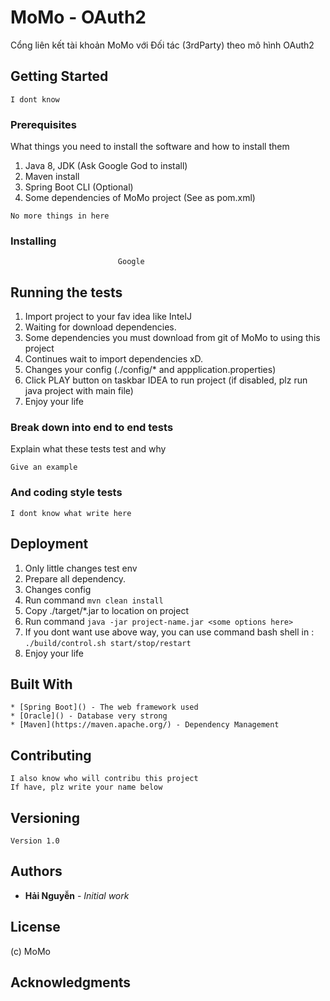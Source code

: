 # MoMo - OAuth2

Cổng liên kết tài khoản MoMo với Đối tác (3rdParty) theo mô hình OAuth2

## Getting Started

`I dont know`

### Prerequisites

What things you need to install the software and how to install them
1. Java 8, JDK (Ask Google God to install)
2. Maven install
3. Spring Boot CLI (Optional)
4. Some dependencies of MoMo project (See as pom.xml)


```
No more things in here
```
### Installing

```
                        Google

```

## Running the tests

1. Import project to your fav idea like IntelJ
2. Waiting for download dependencies.
3. Some dependencies you must download from git of MoMo to using this project
4. Continues wait to import dependencies xD.
5. Changes your config (./config/* and appplication.properties)
5. Click PLAY button on taskbar IDEA to run project (if disabled, plz run java project with  main file)
6. Enjoy your life

### Break down into end to end tests

Explain what these tests test and why

```
Give an example
```

### And coding style tests


```
I dont know what write here
```

## Deployment

1. Only little changes test env
2. Prepare all dependency.
3. Changes config
4. Run command `mvn clean install`
5. Copy ./target/*.jar to location on project
6. Run command `java -jar project-name.jar <some options here>`
7. If you dont want use above way, you can use command bash shell in : `./build/control.sh start/stop/restart`
8. Enjoy your life


## Built With
```
* [Spring Boot]() - The web framework used
* [Oracle]() - Database very strong
* [Maven](https://maven.apache.org/) - Dependency Management
```
## Contributing

```
I also know who will contribu this project
If have, plz write your name below
```

## Versioning

```
Version 1.0
``` 

## Authors

* **Hải Nguyễn** - *Initial work*


## License
(c) MoMo 


## Acknowledgments

